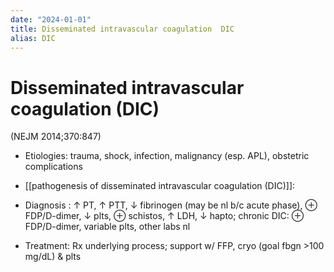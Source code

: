 ```yaml
---
date: "2024-01-01"
title: Disseminated intravascular coagulation  DIC
alias: DIC
---
```



# Disseminated intravascular coagulation (DIC)

(NEJM 2014;370:847)

- Etiologies: trauma, shock, infection, malignancy (esp. APL), obstetric complications

- [[pathogenesis of disseminated intravascular coagulation (DIC)]]:

- Diagnosis : ↑ PT, ↑ PTT, ↓ fibrinogen (may be nl b/c acute phase), ⊕ FDP/D-dimer, ↓ plts, ⊕ schistos, ↑ LDH, ↓ hapto; chronic DIC: ⊕ FDP/D-dimer, variable plts, other labs nl

- Treatment: Rx underlying process; support w/ FFP, cryo (goal fbgn >100 mg/dL) & plts
